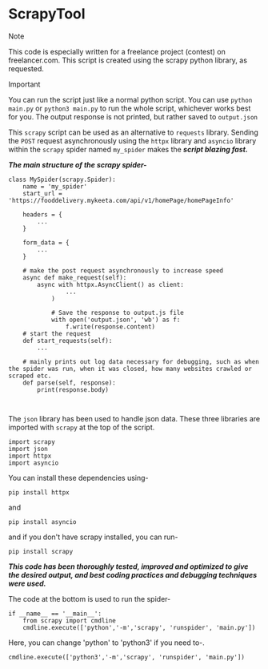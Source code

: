 # ScrapyTool

> [!NOTE]
> This code is especially written for a freelance project (contest) on freelancer.com.
> This script is created using the scrapy python library, as requested.

> [!IMPORTANT]
> You can run the script just like a normal python script. You can use `python main.py` or `python3 main.py` to run the whole script, whichever works best for you.
> The output response is not printed, but rather saved to `output.json`

This `scrapy` script can be used as an alternative to `requests` library.
Sending the `POST` request asynchronously using the `httpx` library and `asyncio` library within the `scrapy` spider named `my_spider` makes the ***script blazing fast.***

***The main structure of the scrapy spider-***

```
class MySpider(scrapy.Spider):
    name = 'my_spider'
    start_url = 'https://fooddelivery.mykeeta.com/api/v1/homePage/homePageInfo'

    headers = {
        ...
    }

    form_data = {
        ...
    }

    # make the post request asynchronously to increase speed
    async def make_request(self):
        async with httpx.AsyncClient() as client:
                ...
            )

            # Save the response to output.js file
            with open('output.json', 'wb') as f:
                f.write(response.content)
    # start the request
    def start_requests(self):
        ...

    # mainly prints out log data necessary for debugging, such as when the spider was run, when it was closed, how many websites crawled or scraped etc.
    def parse(self, response):
        print(response.body)

    
```

The `json` library has been used to handle json data.
These three libraries are imported with `scrapy` at the top of the script.

```
import scrapy
import json
import httpx
import asyncio
```

You can install these dependencies using-

```
pip install httpx
```
and 
```
pip install asyncio
```

and if you don't have scrapy installed, you can run-

```
pip install scrapy
```

***This code has been thoroughly tested, improved and optimized to give the desired output, and best coding practices and debugging techniques were used.***

The code at the bottom is used to run the spider-

```
if __name__ == '__main__':
    from scrapy import cmdline
    cmdline.execute(['python','-m','scrapy', 'runspider', 'main.py'])
```

Here, you can change 'python' to 'python3' if you need to-.

```
cmdline.execute(['python3','-m','scrapy', 'runspider', 'main.py'])
```

